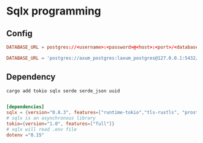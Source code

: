 # Sqlx programming

## Config

```toml
DATABASE_URL = postgres://<username>:<password>@<host>:<port>/<database_name>

DATABASE_URL = 'postgres://axum_postgres:laxum_postgres@127.0.0.1:5432/axum_postgres'
```

## Dependency

```sh
cargo add tokio sqlx serde serde_json uuid
```

```toml

[dependencies]
sqlx = {version="0.8.3", features=["runtime-tokio","tls-rustls", "prostgres","time"]}
# sqlx is an asynchronous library
tokio={version="1.0", features=["full"]}
# sqlx will read .env file
dotenv ="0.15"

```
